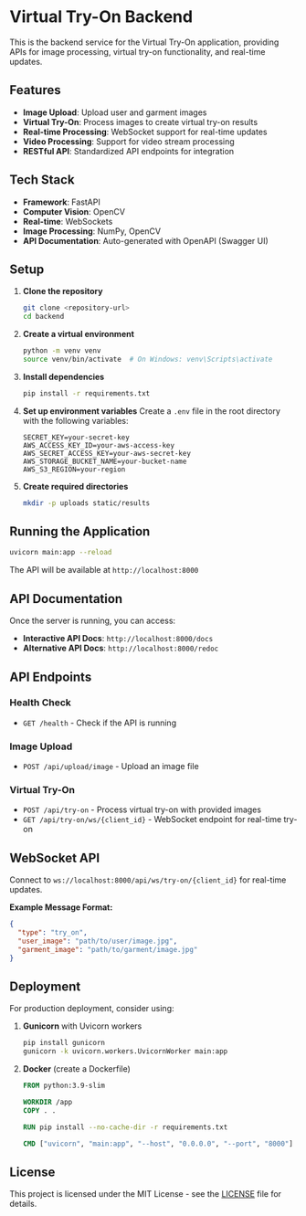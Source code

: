 # Virtual Try-On Backend

This is the backend service for the Virtual Try-On application, providing APIs for image processing, virtual try-on functionality, and real-time updates.

## Features

- **Image Upload**: Upload user and garment images
- **Virtual Try-On**: Process images to create virtual try-on results
- **Real-time Processing**: WebSocket support for real-time updates
- **Video Processing**: Support for video stream processing
- **RESTful API**: Standardized API endpoints for integration

## Tech Stack

- **Framework**: FastAPI
- **Computer Vision**: OpenCV
- **Real-time**: WebSockets
- **Image Processing**: NumPy, OpenCV
- **API Documentation**: Auto-generated with OpenAPI (Swagger UI)

## Setup

1. **Clone the repository**
   ```bash
   git clone <repository-url>
   cd backend
   ```

2. **Create a virtual environment**
   ```bash
   python -m venv venv
   source venv/bin/activate  # On Windows: venv\Scripts\activate
   ```

3. **Install dependencies**
   ```bash
   pip install -r requirements.txt
   ```

4. **Set up environment variables**
   Create a `.env` file in the root directory with the following variables:
   ```
   SECRET_KEY=your-secret-key
   AWS_ACCESS_KEY_ID=your-aws-access-key
   AWS_SECRET_ACCESS_KEY=your-aws-secret-key
   AWS_STORAGE_BUCKET_NAME=your-bucket-name
   AWS_S3_REGION=your-region
   ```

5. **Create required directories**
   ```bash
   mkdir -p uploads static/results
   ```

## Running the Application

```bash
uvicorn main:app --reload
```

The API will be available at `http://localhost:8000`

## API Documentation

Once the server is running, you can access:

- **Interactive API Docs**: `http://localhost:8000/docs`
- **Alternative API Docs**: `http://localhost:8000/redoc`

## API Endpoints

### Health Check
- `GET /health` - Check if the API is running

### Image Upload
- `POST /api/upload/image` - Upload an image file

### Virtual Try-On
- `POST /api/try-on` - Process virtual try-on with provided images
- `GET /api/try-on/ws/{client_id}` - WebSocket endpoint for real-time try-on

## WebSocket API

Connect to `ws://localhost:8000/api/ws/try-on/{client_id}` for real-time updates.

**Example Message Format:**
```json
{
  "type": "try_on",
  "user_image": "path/to/user/image.jpg",
  "garment_image": "path/to/garment/image.jpg"
}
```

## Deployment

For production deployment, consider using:

1. **Gunicorn** with Uvicorn workers
   ```bash
   pip install gunicorn
   gunicorn -k uvicorn.workers.UvicornWorker main:app
   ```

2. **Docker** (create a Dockerfile)
   ```Dockerfile
   FROM python:3.9-slim
   
   WORKDIR /app
   COPY . .
   
   RUN pip install --no-cache-dir -r requirements.txt
   
   CMD ["uvicorn", "main:app", "--host", "0.0.0.0", "--port", "8000"]
   ```

## License

This project is licensed under the MIT License - see the [LICENSE](LICENSE) file for details.
